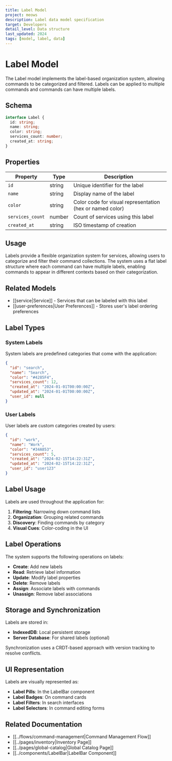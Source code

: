 ```yaml
---
title: Label Model
project: meows
description: Label data model specification
target: Developers
detail_level: Data structure
last_updated: 2024
tags: [model, label, data]
---
```


# Label Model

The Label model implements the label-based organization system, allowing commands to be categorized and filtered. Labels can be applied to multiple commands and commands can have multiple labels.

## Schema

```typescript
interface Label {
  id: string;
  name: string;
  color: string;
  services_count: number;
  created_at: string;
}
```

## Properties

| Property         | Type   | Description                                               |
| ---------------- | ------ | --------------------------------------------------------- |
| `id`             | string | Unique identifier for the label                           |
| `name`           | string | Display name of the label                                 |
| `color`          | string | Color code for visual representation (hex or named color) |
| `services_count` | number | Count of services using this label                        |
| `created_at`     | string | ISO timestamp of creation                                 |

## Usage

Labels provide a flexible organization system for services, allowing users to categorize and filter their command collections. The system uses a flat label structure where each command can have multiple labels, enabling commands to appear in different contexts based on their categorization.

## Related Models

- [[service|Service]] - Services that can be labeled with this label
- [[user-preferences|User Preferences]] - Stores user's label ordering preferences

## Label Types

### System Labels

System labels are predefined categories that come with the application:

```json
{
  "id": "search",
  "name": "Search",
  "color": "#4285F4",
  "services_count": 12,
  "created_at": "2024-01-01T00:00:00Z",
  "updated_at": "2024-01-01T00:00:00Z",
  "user_id": null
}
```

### User Labels

User labels are custom categories created by users:

```json
{
  "id": "work",
  "name": "Work",
  "color": "#34A853",
  "services_count": 5,
  "created_at": "2024-02-15T14:22:31Z",
  "updated_at": "2024-02-15T14:22:31Z",
  "user_id": "user123"
}
```

## Label Usage

Labels are used throughout the application for:

1. **Filtering**: Narrowing down command lists
2. **Organization**: Grouping related commands
3. **Discovery**: Finding commands by category
4. **Visual Cues**: Color-coding in the UI

## Label Operations

The system supports the following operations on labels:

- **Create**: Add new labels
- **Read**: Retrieve label information
- **Update**: Modify label properties
- **Delete**: Remove labels
- **Assign**: Associate labels with commands
- **Unassign**: Remove label associations

## Storage and Synchronization

Labels are stored in:

- **IndexedDB**: Local persistent storage
- **Server Database**: For shared labels (optional)

Synchronization uses a CRDT-based approach with version tracking to resolve conflicts.

## UI Representation

Labels are visually represented as:

- **Label Pills**: In the LabelBar component
- **Label Badges**: On command cards
- **Label Filters**: In search interfaces
- **Label Selectors**: In command editing forms

## Related Documentation

- [[../flows/command-management|Command Management Flow]]
- [[../pages/inventory|Inventory Page]]
- [[../pages/global-catalog|Global Catalog Page]]
- [[../components/LabelBar|LabelBar Component]]
